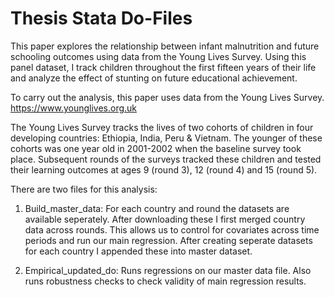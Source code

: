 # Thesis Stata Do-Files

This paper explores the relationship between infant malnutrition and future schooling outcomes using data from the Young Lives Survey. Using this panel dataset, I track children throughout the first fifteen years of their life and analyze the effect of stunting on future educational achievement.

To carry out the analysis, this paper uses data from the Young Lives Survey.
https://www.younglives.org.uk

The Young Lives Survey tracks the lives of two cohorts of children in four developing countries: Ethiopia, India, Peru & Vietnam. The younger of these cohorts was one year old in 2001-2002 when the baseline survey took place. Subsequent rounds of the surveys tracked these children and tested their learning outcomes at ages 9 (round 3), 12 (round 4) and 15 (round 5).

There are two files for this analysis:

1. Build_master_data: For each country and round the datasets are available seperately. After downloading these I first merged country data across rounds. This allows us to control for covariates across time periods and run our main regression. After creating seperate datasets for each country I appended these into master dataset.

2. Empirical_updated_do: Runs regressions on our master data file. Also runs robustness checks to check validity of main regression results.

